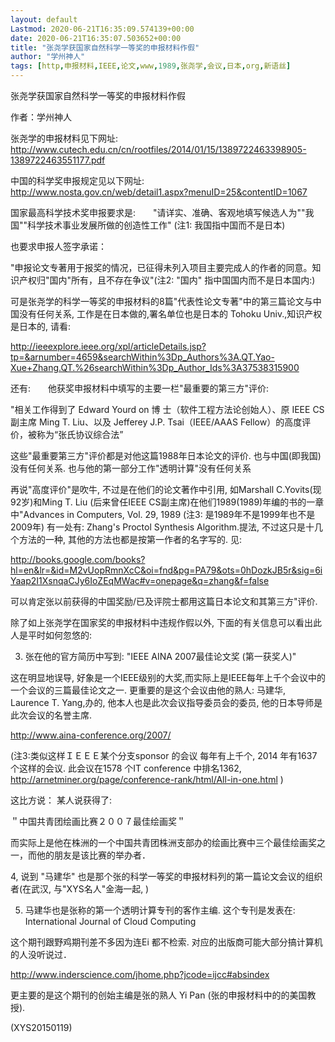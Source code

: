 ```yaml
---
layout: default
Lastmod: 2020-06-21T16:35:09.574139+00:00
date: 2020-06-21T16:35:07.503652+00:00
title: "张尧学获国家自然科学一等奖的申报材料作假"
author: "学州神人"
tags: [http,申报材料,IEEE,论文,www,1989,张尧学,会议,日本,org,新语丝]
---
```


张尧学获国家自然科学一等奖的申报材料作假

作者：学州神人

张尧学的申报材料见下网址:　　http://www.cutech.edu.cn/cn/rootfiles/2014/01/15/1389722463398905-1389722463551177.pdf

中国的科学奖申报规定见以下网址:　　http://www.nosta.gov.cn/web/detail1.aspx?menuID=25&contentID=1067

国家最高科学技术奖申报要求是:　　"请详实、准确、客观地填写候选人为""我国""科学技术事业发展所做的创造性工作" (注1: 我国指中国而不是日本)

也要求申报人签字承诺：

"申报论文专著用于报奖的情况，已征得未列入项目主要完成人的作者的同意。知识产权归"国内"所有，且不存在争议"(注2: "国内" 指中国国内而不是日本国内:)

可是张尧学的科学一等奖的申报材料的8篇"代表性论文专著"中的第三篇论文与中国没有任何关系, 工作是在日本做的,署名单位也是日本的 Tohoku Univ.,知识产权是日本的, 请看:

http://ieeexplore.ieee.org/xpl/articleDetails.jsp?tp=&arnumber=4659&searchWithin%3Dp_Authors%3A.QT.Yao-Xue+Zhang.QT.%26searchWithin%3Dp_Author_Ids%3A37538315900

还有:　　他获奖申报材料中填写的主要一栏"最重要的第三方"评价:

"相关工作得到了 Edward Yourd on 博 士（软件工程方法论创始人）、原 IEEE CS 副主席 Ming T. Liu、以及 Jefferey J.P. Tsai（IEEE/AAAS Fellow）的高度评价，被称为“张氏协议综合法”

这些"最重要第三方"评价都是对他这篇1988年日本论文的评价. 也与中国(即我国)没有任何关系. 也与他的第一部分工作"透明计算"没有任何关系

再说"高度评价"是吹牛, 不过是在他们的论文著作中引用, 如Marshall C.Yovits(现92岁)和Ming T. Liu (后来曾任IEEE CS副主席)在他们1989(1989)年编的书的一章中"Advances in Computers, Vol. 29, 1989 (注3: 是1989年不是1999年也不是2009年) 有一处有: Zhang's Proctol Synthesis Algorithm.提法, 不过这只是十几个方法的一种, 其他的方法也都是按第一作者的名字写的. 见:

http://books.google.com/books?hl=en&lr=&id=M2vUopRmnXcC&oi=fnd&pg=PA79&ots=0hDozkJB5r&sig=6iYaap2I1XsnqaCJy6IoZEqMWac#v=onepage&q=zhang&f=false

可以肯定张以前获得的中国奖励/已及评院士都用这篇日本论文和其第三方"评价.

除了如上张尧学在国家奖的申报材料中违规作假以外, 下面的有关信息可以看出此人是平时如何忽悠的:

3. 张在他的官方简历中写到: "IEEE AINA 2007最佳论文奖 (第一获奖人)"

这在明显地误导, 好象是一个IEEE级别的大奖,而实际上是IEEE每年上千个会议中的一个会议的三篇最佳论文之一. 更重要的是这个会议由他的熟人: 马建华, Laurence T. Yang,办的, 他本人也是此次会议指导委员会的委员, 他的日本导师是此次会议的名誉主席.

http://www.aina-conference.org/2007/

(注3:类似这样ＩＥＥＥ某个分支sponsor 的会议 每年有上千个, 2014 年有1637个这样的会议. 此会议在1578 个IT conference 中排名1362, http://arnetminer.org/page/conference-rank/html/All-in-one.html )

这比方说： 某人说获得了:

＂中国共青团绘画比赛２００７最佳绘画奖＂

而实际上是他在株洲的一个中国共青团株洲支部办的绘画比赛中三个最佳绘画奖之一，而他的朋友是该比赛的举办者．

4, 说到 "马建华" 也是那个张的科学一等奖的申报材料列的第一篇论文会议的组织者(在武汉, 与"XYS名人"金海一起, )

5. 马建华也是张称的第一个透明计算专刊的客作主编. 这个专刊是发表在: International Journal of Cloud Computing

这个期刊跟野鸡期刊差不多因为连Ei 都不检索. 对应的出版商可能大部分搞计算机的人没听说过．

http://www.inderscience.com/jhome.php?jcode=ijcc#absindex

更主要的是这个期刊的创始主编是张的熟人 Yi Pan (张的申报材料中的的美国教授).

(XYS20150119)

